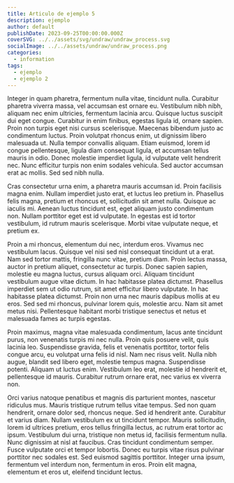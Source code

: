 ```yaml
---
title: Articulo de ejemplo 5
description: ejemplo
author: default
publishDate: 2023-09-25T00:00:00.000Z
coverSVG: ../../assets/svg/undraw/undraw_process.svg
socialImage: ../../assets/undraw/undraw_process.png
categories:
  - information
tags:
  - ejemplo 
  - ejemplo 2
---
```


Integer in quam pharetra, fermentum nulla vitae, tincidunt nulla. Curabitur pharetra viverra massa, vel accumsan est ornare eu. Vestibulum nibh nibh, aliquam nec enim ultricies, fermentum lacinia arcu. Quisque luctus suscipit dui eget congue. Curabitur in enim finibus, egestas ligula id, ornare sapien. Proin non turpis eget nisi cursus scelerisque. Maecenas bibendum justo ac condimentum luctus. Proin volutpat rhoncus enim, ut dignissim libero malesuada ut. Nulla tempor convallis aliquam. Etiam euismod, lorem id congue pellentesque, ligula diam consequat ligula, et accumsan tellus mauris in odio. Donec molestie imperdiet ligula, id vulputate velit hendrerit nec. Nunc efficitur turpis non enim sodales vehicula. Sed auctor accumsan erat ac mollis. Sed sed nibh nulla.

Cras consectetur urna enim, a pharetra mauris accumsan id. Proin facilisis magna enim. Nullam imperdiet justo erat, et luctus leo pretium in. Phasellus felis magna, pretium et rhoncus et, sollicitudin sit amet nulla. Quisque ac iaculis mi. Aenean luctus tincidunt est, eget aliquam justo condimentum non. Nullam porttitor eget est id vulputate. In egestas est id tortor vestibulum, id rutrum mauris scelerisque. Morbi vitae vulputate neque, et pretium ex.

Proin a mi rhoncus, elementum dui nec, interdum eros. Vivamus nec vestibulum lacus. Quisque vel nisi sed nisl consequat tincidunt ut a erat. Nam sed tortor mattis, fringilla nunc vitae, pretium diam. Proin lectus massa, auctor in pretium aliquet, consectetur ac turpis. Donec sapien sapien, molestie eu magna luctus, cursus aliquam orci. Aliquam tincidunt vestibulum augue vitae dictum. In hac habitasse platea dictumst. Phasellus imperdiet sem ut odio rutrum, sit amet efficitur libero vulputate. In hac habitasse platea dictumst. Proin non urna nec mauris dapibus mollis at eu eros. Sed sed mi rhoncus, pulvinar lorem quis, molestie arcu. Nam sit amet metus nisi. Pellentesque habitant morbi tristique senectus et netus et malesuada fames ac turpis egestas.

Proin maximus, magna vitae malesuada condimentum, lacus ante tincidunt purus, non venenatis turpis mi nec nulla. Proin quis posuere velit, quis lacinia leo. Suspendisse gravida, felis et venenatis porttitor, tortor felis congue arcu, eu volutpat urna felis id nisl. Nam nec risus velit. Nulla nibh augue, blandit sed libero eget, molestie tempus magna. Suspendisse potenti. Aliquam ut luctus enim. Vestibulum leo erat, molestie id hendrerit et, pellentesque id mauris. Curabitur rutrum ornare erat, nec varius ex viverra non.

Orci varius natoque penatibus et magnis dis parturient montes, nascetur ridiculus mus. Mauris tristique rutrum tellus vitae tempus. Sed non quam hendrerit, ornare dolor sed, rhoncus neque. Sed id hendrerit ante. Curabitur et varius diam. Nullam vestibulum ex ut tincidunt tempor. Mauris sollicitudin, lorem id ultrices pretium, eros tellus fringilla lectus, ac rutrum erat tortor ac ipsum. Vestibulum dui urna, tristique non metus id, facilisis fermentum nulla. Nunc dignissim at nisl at faucibus. Cras tincidunt condimentum semper. Fusce vulputate orci et tempor lobortis. Donec eu turpis vitae risus pulvinar porttitor nec sodales est. Sed euismod sagittis porttitor. Integer urna ipsum, fermentum vel interdum non, fermentum in eros. Proin elit magna, elementum et eros ut, eleifend tincidunt lectus.